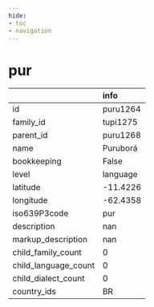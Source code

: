 ```yaml
---
hide:
- toc
- navigation
---
```

# pur
|                      | info     |
|:---------------------|:---------|
| id                   | puru1264 |
| family_id            | tupi1275 |
| parent_id            | puru1268 |
| name                 | Puruborá |
| bookkeeping          | False    |
| level                | language |
| latitude             | -11.4226 |
| longitude            | -62.4358 |
| iso639P3code         | pur      |
| description          | nan      |
| markup_description   | nan      |
| child_family_count   | 0        |
| child_language_count | 0        |
| child_dialect_count  | 0        |
| country_ids          | BR       |